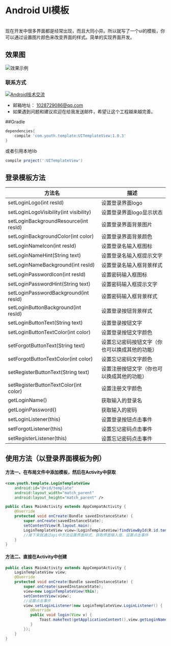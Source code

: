 # Android UI模板
<br>
现在开发中很多界面都是经常出现，而且大同小异。所以就写了一个ui的模板，你可以通过设置图片颜色来改变界面的样式。简单的实现界面开发。

## 效果图
![效果示例](https://raw.githubusercontent.com/youth5201314/UITemplateView/master/image/login1.png)

### 联系方式
<a target="_blank" href="//shang.qq.com/wpa/qunwpa?idkey=dffef7e7b589803242b5505fce2861454c2432d14db57fd4b43c4c816b71ac0a"><img border="0" src="//pub.idqqimg.com/wpa/images/group.png" alt="Android技术交流" title="Android技术交流"></a>
* 邮箱地址： 1028729086@qq.com
* 如果遇到问题和建议欢迎在给我发送邮件，希望让这个工程越来越完善。

##Gradle
```groovy
dependencies{
    compile 'com.youth.template:UITemplateView:1.0.3'  
}
```
或者引用本地lib
```groovy
compile project(':UITemplateView')
```
## 登录模板方法
|方法名|描述
|---|---|
|setLoginLogo(int resId)| 设置登录界面logo
|setLoginLogoVisibility(int visibility)| 设置登录界面logo显示状态 
|setLoginBackgroundResource(int resId)|设置登录界面背景图片
|setLoginBackgroundColor(int color)|设置登录界面背景颜色
|setLoginNameIcon(int resId)|设置登录名输入框图标
|setLoginNameHint(String text)|设置登录名输入框提示文字
|setLoginNameBackground(int resId)|设置登录名输入框背景样式
|setLoginPasswordIcon(int resId)|设置密码输入框图标
|setLoginPasswordHint(String text)|设置密码输入框提示文字
|setLoginPasswordBackground(int resId)|设置密码输入框背景样式
|setLoginButtonBackground(int resId)|设置登录按钮背景样式
|setLoginButtonText(String text)|设置登录按钮文字
|setLoginButtonTextColor(int color)|设置登录按钮文字颜色
|setForgotButtonText(String text)|设置忘记密码按钮文字（你也可以换成其他的功能）
|setForgotButtonTextColor(int color)|设置忘记密码文字颜色
|setRegisterButtonText(String text)|设置注册按钮文字（你也可以换成其他的功能）
|setRegisterButtonTextColor(int color)|设置注册文字颜色
|getLoginName()|获取输入的登录名
|getLoginPassword()|获取输入的密码
|setLoginListener(this)|设置登录按钮点击事件
|setForgotListener(this)|设置忘记密码点击事件
|setRegisterListener(this)|设置忘记密码点击事件

## 使用方法（以登录界面模板为例）

#### 方法一、在布局文件中添加模板，然后在Activity中获取
```xml
<com.youth.template.LoginTemplateView
    android:id="@+id/template"
    android:layout_width="match_parent"
    android:layout_height="match_parent" />
```
```java
public class MainActivity extends AppCompatActivity {
    @Override
    protected void onCreate(Bundle savedInstanceState) {
        super.onCreate(savedInstanceState);
        setContentView(R.layout.main);
        LoginTemplateView view=(LoginTemplateView)findViewById(R.id.template);
        //接下来就通过api中方法设置界面样式、获取界面输入值、设置点击事件
    }
}
```
#### 方法二、直接在Activity中创建
```java
public class MainActivity extends AppCompatActivity {
    LoginTemplateView view;
    @Override
    protected void onCreate(Bundle savedInstanceState) {
        super.onCreate(savedInstanceState);
        view=new LoginTemplateView(this);
        setContentView(view);
        //设置点击事件
        view.setLoginListener(new LoginTemplateView.LoginListener() {
           @Override
           public void login(View v) {
               Toast.makeText(getApplicationContext(),view.getLoginName(),Toast.LENGTH_SHORT).show();
           }
        });
    }
}
```

